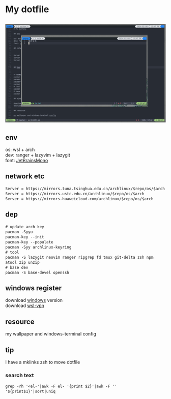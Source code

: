 # My dotfile

## ![main](resource/img/main.png)

## env

os: wsl + arch<br>
dev: ranger + lazyvim + lazygit<br>
font: [JetBrainsMono](https://www.nerdfonts.com/font-downloads)

## network etc

```shell
Server = https://mirrors.tuna.tsinghua.edu.cn/archlinux/$repo/os/$arch
Server = https://mirrors.ustc.edu.cn/archlinux/$repo/os/$arch
Server = https://mirrors.huaweicloud.com/archlinux/$repo/os/$arch
```

## dep

```shell
# update arch key
pacman -Syyu
pacman-key --init
pacman-key --populate
pacman -Syy archlinux-keyring
# tool
pacman -S lazygit neovim ranger ripgrep fd tmux git-delta zsh npm atool zip unzip
# base dev
pacman -S base-devel openssh
```
## windows register

download [windows](https://github.com/massgravel/Microsoft-Activation-Scripts) version<br>
download [wsl-vpn](https://github.com/sakai135/wsl-vpnkit)

## resource

my wallpaper and windows-terminal config

## tip
I have a mklinks zsh to move dotfile<br>
### search text
```shell
grep -rh '<el-'|awk -F el- '{print $2}'|awk -F '' '${print$1}'|sort|uniq
```

